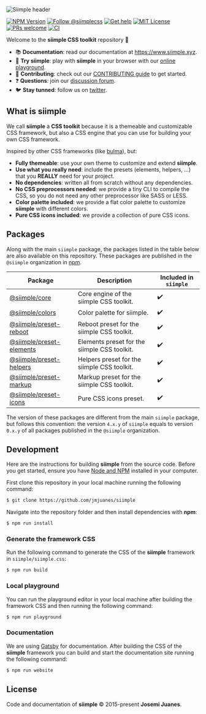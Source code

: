 ![Siimple header](./header.svg)

[![NPM Version](https://badgen.net/npm/v/siimple)](https://npmjs.com/package/siimple)
[![Follow @siimplecss](https://badgen.net/badge/Twitter/siimplecss/blue)](https://twitter.com/siimplecss)
[![Get help](https://badgen.net/badge/Discussions/Join%20us/cyan)](https://github.com/jmjuanes/siimple/discussions)
[![MIT License](https://badgen.net/github/license/jmjuanes/siimple)](https://github.com/jmjuanes/siimple)
[![PRs welcome](https://badgen.net/badge/PR/Welcome/green)](https://github.com/jmjuanes/siimple)
[![CI](https://github.com/jmjuanes/siimple/actions/workflows/ci.yml/badge.svg)](https://github.com/jmjuanes/siimple/actions/workflows/ci.yml)

Welcome to the **siimple CSS toolkit** repository :tada: 

- :books: **Documentation**: read our documentation at https://www.siimple.xyz.
- :pencil: **Try siimple**: play with **siimple** in your browser with our [online playground](https://playground.siimple.xyz).
- :pray: **Contributing**: check out our [CONTRIBUTING guide](/CONTRIBUTING.md) to get started.
- :question: **Questions**: join our [discussion forum](https://github.com/jmjuanes/siimple/discussions).
- :bird: **Stay tunned**: follow us on [twitter](https://twitter.com/siimplecss).


## What is siimple

We call **siimple** a **CSS toolkit** because it is a themeable and customizable CSS framework, but also a CSS engine that you can use for building your own CSS framework.

Inspired by other CSS frameworks (like [bulma](https://bulma.io)), but:

- **Fully themeable**: use your own theme to customize and extend **siimple**. 
- **Use what you really need**: include the presets (elements, helpers, ...) that you **REALLY** need for your project.
- **No dependencies**: written all from scratch without any dependencies.
- **No CSS preprocessors needed**: we provide a tiny CLI to compile the CSS, so you do not need any other preprocessor like SASS or LESS.
- **Color palette included**: we provide a flat color palette to customize **siimple** with different colors.
- **Pure CSS icons included**: we provide a collection of pure CSS icons.


## Packages

Along with the main `siimple` package, the packages listed in the table below are also available on this repository. These packages are published in the `@siimple` organization in [npm](https://npmjs.com).

| Package | Description | Included in `siimple` |
|---------|-------------|-----------------------|
| [@siimple/core](https://github.com/jmjuanes/siimple/tree/main/packages/core/) | Core engine of the siimple CSS toolkit. | :heavy_check_mark: |
| [@siimple/colors](https://github.com/jmjuanes/siimple/tree/main/packages/colors/) | Color palette for siimple. | :heavy_check_mark: |
| [@siimple/preset-reboot](https://github.com/jmjuanes/siimple/tree/main/packages/preset-reboot/) | Reboot preset for the siimple CSS toolkit. | :heavy_check_mark: |
| [@siimple/preset-elements](https://github.com/jmjuanes/siimple/tree/main/packages/preset-elements/) | Elements preset for the siimple CSS toolkit. | :heavy_check_mark: |
| [@siimple/preset-helpers](https://github.com/jmjuanes/siimple/tree/main/packages/preset-helpers/) | Helpers preset for the siimple CSS toolkit. | :heavy_check_mark: |
| [@siimple/preset-markup](https://github.com/jmjuanes/siimple/tree/main/packages/preset-markup) | Markup preset for the siimple CSS toolkit. | :heavy_check_mark: |
| [@siimple/preset-icons](https://github.com/jmjuanes/siimple/tree/main/packages/preset-icons/) | Pure CSS icons preset. | :heavy_check_mark: |

The version of these packages are different from the main `siimple` package, but follows this convention: the version `4.x.y` of `siimple` equals to version `0.x.y` of all packages published in the `@siimple` organization.


## Development

Here are the instructions for building **siimple** from the source code. Before you get started, ensure you have [Node and NPM](https://nodejs.org/en/download/) installed in your computer.

First clone this repository in your local machine running the following command:

```bash
$ git clone https://github.com/jmjuanes/siimple
```

Navigate into the repository folder and then install dependencies with **npm**:

```bash
$ npm run install
```

### Generate the framework CSS

Run the following command to generate the CSS of the **siimple** framework in `siimple/siimple.css`:

```bash
$ npm run build
```

### Local playground

You can run the playground editor in your local machine after building the framework CSS and then running the following command: 

```bash
$ npm run playground
```

### Documentation

We are using [Gatsby](https://www.gatsbyjs.com/) for documentation. After building the CSS of the **siimple** framework you can build and start the documentation site running the following command:

```bash
$ npm run website
```


## License

Code and documentation of **siimple** &copy; 2015-present **Josemi Juanes**. 
